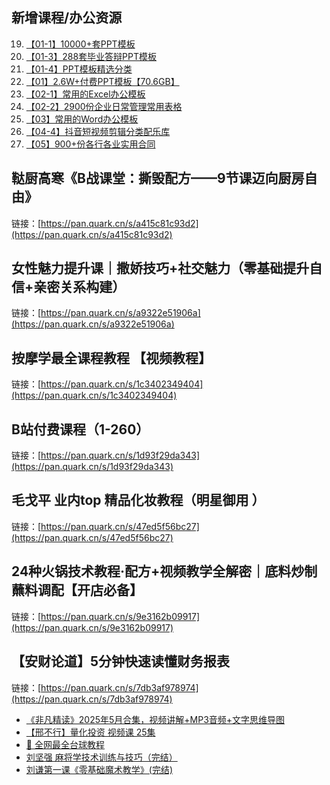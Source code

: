 ## 新增课程/办公资源
19. [【01-1】10000+套PPT模板](https://pan.quark.cn/s/2871944cd8dc)
20. [【01-3】288套毕业答辩PPT模板](https://pan.quark.cn/s/a8d90cb73729)
21. [【01-4】PPT模板精选分类](https://pan.quark.cn/s/f449f7dcd2dd)
22. [【01】2.6W+付费PPT模板【70.6GB】](https://pan.quark.cn/s/879f4ef7169f)
23. [【02-1】常用的Excel办公模板](https://pan.quark.cn/s/91e46d3880ad)
24. [【02-2】2900份企业日常管理常用表格](https://pan.quark.cn/s/38da85f8dd73)
25. [【03】常用的Word办公模板](https://pan.quark.cn/s/fcbd2bd36ad3)
26. [【04-4】抖音短视频剪辑分类配乐库](https://pan.quark.cn/s/a745c83954d6)
27. [【05】900+份各行各业实用合同](https://pan.quark.cn/s/b35a1fd521d4)

## 鞑厨高寒《B战课堂：撕毁配方——9节课迈向厨房自由》
链接：[https://pan.quark.cn/s/a415c81c93d2](https://pan.quark.cn/s/a415c81c93d2)

## 女性魅力提升课｜撒娇技巧+社交魅力（零基础提升自信+亲密关系构建）
链接：[https://pan.quark.cn/s/a9322e51906a](https://pan.quark.cn/s/a9322e51906a)

## 按摩学最全课程教程 【视频教程】
链接：[https://pan.quark.cn/s/1c3402349404](https://pan.quark.cn/s/1c3402349404)

## B站付费课程（1-260）
链接：[https://pan.quark.cn/s/1d93f29da343](https://pan.quark.cn/s/1d93f29da343)

## 毛戈平 业内top 精品化妆教程（明星御用 ）
链接：[https://pan.quark.cn/s/47ed5f56bc27](https://pan.quark.cn/s/47ed5f56bc27)

## 24种火锅技术教程·配方+视频教学全解密｜底料炒制 蘸料调配【开店必备】
链接：[https://pan.quark.cn/s/9e3162b09917](https://pan.quark.cn/s/9e3162b09917)

## 【安财论道】5分钟快速读懂财务报表
链接：[https://pan.quark.cn/s/7db3af978974](https://pan.quark.cn/s/7db3af978974)

- [《非凡精读》2025年5月合集，视频讲解+MP3音频+文字思维导图](https://pan.quark.cn/s/d05b047b36e7)
- [【邢不行】量化投资 视频课 25集](https://pan.quark.cn/s/948f2dfe9c29)
- [🎱 全网最全台球教程](https://pan.quark.cn/s/3b2ec0a71c30)
- [刘坚强 麻将学技术训练与技巧（完结）](https://pan.quark.cn/s/8c968a8129a9)
- [刘谦第一课《零基础魔术教学》(完结)](https://pan.quark.cn/s/2ddb35518737)
